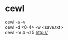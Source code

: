 # **cewl**

cewl -a -v <url>  
cewl -d <0-4> <url> -w <save.txt>  
cewl -m 4 -d 5 [http://](http://10.11.1.219/html5/)<target ip>